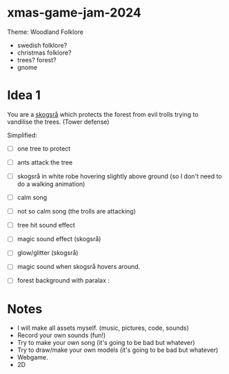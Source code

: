 # xmas-game-jam-2024
Theme: Woodland Folklore
- swedish folklore?
- christmas folklore?
- trees? forest?
- gnome

# Idea 1
You are a [skogsrå](https://sv.wikipedia.org/wiki/Skogsr%C3%A5et) which protects the forest from evil trolls trying to vandilise the trees. (Tower defense)

Simplified:
- [ ] one tree to protect
- [ ] ants attack the tree
- [ ] skogsrå in white robe hovering slightly above ground (so I don't need to do a walking animation)
- [ ] calm song
- [ ] not so calm song (the trolls are attacking)
- [ ] tree hit sound effect
- [ ] magic sound effect (skogsrå)
- [ ] glow/glitter (skogsrå)
- [ ] magic sound when skogsrå hovers around.
- [ ] forest background with paralax
:


# Notes
- I will make all assets myself. (music, pictures, code, sounds)
- Record your own sounds (fun!)
- Try to make your own song (it's going to be bad but whatever)
- Try to draw/make your own models (it's going to be bad but whatever)
- Webgame.
- 2D
